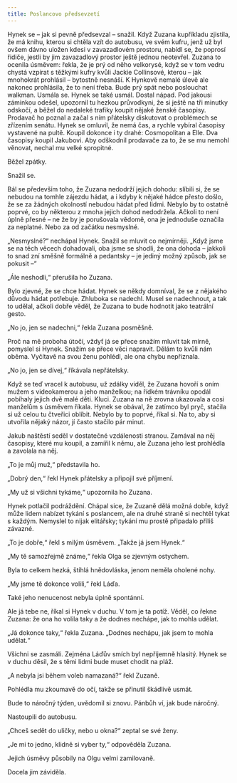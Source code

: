 ```yaml
---
title: Poslancovo předsevzetí
---
```


Hynek se – jak si pevně předsevzal – snažil. Když Zuzana kupříkladu zjistila, že má knihu, kterou si chtěla vzít do autobusu, ve svém kufru, jenž už byl ovšem dávno uložen kdesi v zavazadlovém prostoru, nabídl se, že poprosí řidiče, jestli by jim zavazadlový prostor ještě jednou neotevřel. Zuzana to ocenila úsměvem: řekla, že je prý od něho velkorysé, když se v tom vedru chystá vzpírat s těžkými kufry kvůli Jackie Collinsové, kterou – jak mnohokrát prohlásil – bytostně nesnáší. K Hynkově nemalé úlevě ale nakonec prohlásila, že to není třeba. Bude prý spát nebo poslouchat walkman. Usmála se. Hynek se také usmál. Dostal nápad. Pod jakousi záminkou odešel, upozornil tu hezkou průvodkyni, že si ještě na tři minutky odskočí, a běžel do nedaleké trafiky koupit nějaké ženské časopisy. Prodavač ho poznal a začal s ním přátelsky diskutovat o problémech se zřízením senátu. Hynek se omluvil, že nemá čas, a rychle vybíral časopisy vystavené na pultě. Koupil dokonce i ty drahé: Cosmopolitan a Elle. Dva časopisy koupil Jakubovi. Aby odškodnil prodavače za to, že se mu nemohl věnovat, nechal mu velké spropitné.

  

Běžel zpátky.

Snažil se.

Bál se především toho, že Zuzana nedodrží jejich dohodu: slíbili si, že se nebudou na tomhle zájezdu hádat, a i kdyby k nějaké hádce přesto došlo, že se za žádných okolností nebudou hádat před lidmi. Nebylo by to ostatně poprvé, co by některou z mnoha jejich dohod nedodržela. Ačkoli to není úplně přesné – ne že by je porušovala vědomě, ona je jednoduše označila za neplatné. Nebo za od začátku nesmyslné.

„Nesmyslné?“ nechápal Hynek. Snažil se mluvit co nejmírněji. „Když jsme se na těch věcech dohadovali, oba jsme se shodli, že ona dohoda – jakkoli to snad zní směšně formálně a pedantsky – je jediný možný způsob, jak se pokusit –“

„Ále neshodli,“ přerušila ho Zuzana.

Bylo zjevné, že se chce hádat. Hynek se někdy domníval, že se z nějakého důvodu hádat potřebuje. Zhluboka se nadechl. Musel se nadechnout, a tak to udělal, ačkoli dobře věděl, že Zuzana to bude hodnotit jako teatrální gesto.

„No jo, jen se nadechni,“ řekla Zuzana posměšně.

Proč na mě proboha útočí, vždyť já se přece snažím mluvit tak mírně, pomyslel si Hynek. Snažím se přece věci napravit. Dělám to kvůli nám oběma. Vyčítavě na svou ženu pohlédl, ale ona chybu nepřiznala.

„No jo, jen se dívej,“ říkávala nepřátelsky.

Když se teď vracel k autobusu, už zdálky viděl, že Zuzana hovoří s oním mužem s videokamerou a jeho manželkou; na řídkém trávníku opodál pobíhaly jejich dvě malé děti. Kluci. Zuzana na ně zrovna ukazovala a cosi manželům s úsměvem říkala. Hynek se obával, že zatímco byl pryč, stačila si už celou tu čtveřici oblíbit. Nebylo by to poprvé, říkal si. Na to, aby si utvořila nějaký názor, jí často stačilo pár minut.

Jakub naštěstí seděl v dostatečné vzdálenosti stranou. Zamával na něj časopisy, které mu koupil, a zamířil k němu, ale Zuzana jeho lest prohlédla a zavolala na něj.

„To je můj muž,“ představila ho.

„Dobrý den,“ řekl Hynek přátelsky a připojil své příjmení.

„My už si všichni tykáme,“ upozornila ho Zuzana.

Hynek potlačil podráždění. Chápal sice, že Zuzaně dělá možná dobře, když může lidem nabízet tykání s poslancem, ale na druhé straně si nechtěl tykat s každým. Nemyslel to nijak elitářsky; tykání mu prostě připadalo příliš závazné.

„To je dobře,“ řekl s milým úsměvem. „Takže já jsem Hynek.“

„My tě samozřejmě známe,“ řekla Olga se zjevným ostychem.

Byla to celkem hezká, štíhlá hnědovláska, jenom neměla oholené nohy.

„My jsme tě dokonce volili,“ řekl Láďa.

Také jeho nenucenost nebyla úplně spontánní.

Ale já tebe ne, říkal si Hynek v duchu. V tom je ta potíž. Věděl, co řekne Zuzana: že ona ho volila taky a že dodnes nechápe, jak to mohla udělat.

„Já dokonce taky,“ řekla Zuzana. „Dodnes nechápu, jak jsem to mohla udělat.“

Všichni se zasmáli. Zejména Láďův smích byl nepříjemně hlasitý. Hynek se v duchu děsil, že s těmi lidmi bude muset chodit na pláž.

„A nebyla jsi během voleb namazaná?“ řekl Zuzaně.

Pohlédla mu zkoumavě do očí, takže se přinutil škádlivě usmát.

Bude to náročný týden, uvědomil si znovu. Pánbůh ví, jak bude náročný.

Nastoupili do autobusu.

„Chceš sedět do uličky, nebo u okna?“ zeptal se své ženy.

„Je mi to jedno, klidně si vyber ty,“ odpověděla Zuzana.

Jejich úsměvy působily na Olgu velmi zamilovaně.

Docela jim záviděla.
